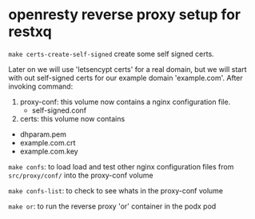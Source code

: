 # openresty reverse proxy setup for restxq 

`make certs-create-self-signed` create some self signed certs. 

Later on we will use 'letsencypt certs' for a real domain, 
but we will start with out self-signed certs for our example domain 'example.com'.
After invoking command: 

1. proxy-conf: this volume now contains a nginx configuration file. 
   - self-signed.conf
2. certs: this volume now contains 
  - dhparam.pem
  - example.com.crt
  - example.com.key

`make confs`: to load load and test other nginx configuration files from `src/proxy/conf/` into the proxy-conf volume

`make confs-list`: to check to see whats in the proxy-conf volume

`make or`: to run the reverse proxy 'or' container in the podx pod 


